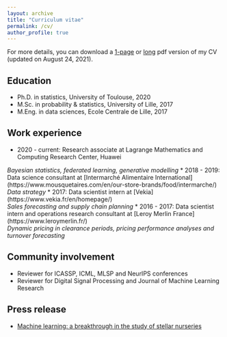 ```yaml
---
layout: archive
title: "Curriculum vitae"
permalink: /cv/
author_profile: true
---
```


For more details, you can download a [1-page](../files/cv/CV_short_VONO.pdf) or [long](../files/cv/CV_long_VONO.pdf) pdf version of my CV (updated on August 24, 2021).

## Education
* Ph.D. in statistics, University of Toulouse, 2020
* M.Sc. in probability & statistics, University of Lille, 2017
* M.Eng. in data sciences, Ecole Centrale de Lille, 2017

## Work experience
* 2020 - current: Research associate at Lagrange Mathematics and Computing Research Center, Huawei<br/>
<i class="archive__item-excerpt" itemprop="description">
  Bayesian statistics, federated learning, generative modelling 
</i>
* 2018 - 2019: Data science consultant at [Intermarché Alimentaire International](https://www.mousquetaires.com/en/our-store-brands/food/intermarche/)<br/>
<i class="archive__item-excerpt" itemprop="description">
  Data strategy 
</i>
* 2017: Data scientist intern at [Vekia](https://www.vekia.fr/en/homepage/)<br/>
<i class="archive__item-excerpt" itemprop="description">
  Sales forecasting and supply chain planning 
</i> 
* 2016 - 2017: Data scientist intern and operations research consultant at [Leroy Merlin France](https://www.leroymerlin.fr/)<br/>
<i class="archive__item-excerpt" itemprop="description">
  Dynamic pricing in clearance periods, pricing performance analyses and turnover forecasting  
</i>
  
## Community involvement 
* Reviewer for ICASSP, ICML, MLSP and NeurIPS conferences
* Reviewer for Digital Signal Processing and Journal of Machine Learning Research

## Press release
* [Machine learning: a breakthrough in the study of stellar nurseries](https://www.cnrs.fr/en/machine-learning-breakthrough-study-stellar-nurseries)
